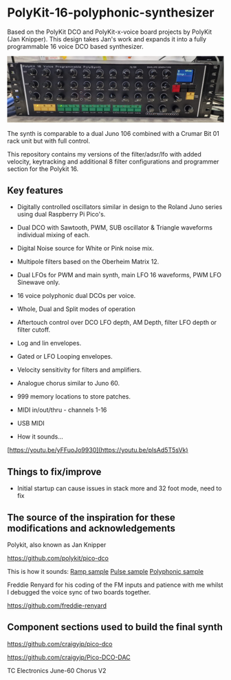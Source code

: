 # PolyKit-16-polyphonic-synthesizer

Based on the PolyKit DCO and PolyKit-x-voice board projects by PolyKit (Jan Knipper). This design takes Jan's work and expands it into a fully programmable 16 voice DCO based synthesizer. 

![Synth](photos/synth.jpg)

The synth is comparable to a dual Juno 106 combined with a Crumar Bit 01 rack unit but with full control.

This repository contains my versions of the filter/adsr/lfo with added velocity, keytracking and additional 8 filter configurations and programmer section for the Polykit 16.


## Key features

- Digitally controlled oscillators similar in design to the Roland Juno series using dual Raspberry Pi Pico's.
- Dual DCO with Sawtooth, PWM, SUB oscillator & Triangle waveforms individual mixing of each.
- Digital Noise source for White or Pink noise mix.
- Multipole filters based on the Oberheim Matrix 12. 
- Dual LFOs for PWM and main synth, main LFO 16 waveforms, PWM LFO Sinewave only.
- 16 voice polyphonic dual DCOs per voice.
- Whole, Dual and Split modes of operation
- Aftertouch control over DCO LFO depth, AM Depth, filter LFO depth or filter cutoff.
- Log and lin envelopes.
- Gated or LFO Looping envelopes.
- Velocity sensitivity for filters and amplifiers.
- Analogue chorus similar to Juno 60.
- 999 memory locations to store patches.
- MIDI in/out/thru - channels 1-16
- USB MIDI

- How it sounds...

[https://youtu.be/yFFuoJo9930](https://youtu.be/pIsAd5T5sVk)

## Things to fix/improve

- Initial startup can cause issues in stack more and 32 foot mode, need to fix

## The source of the inspiration for these modifications and acknowledgements

Polykit, also known as Jan Knipper

https://github.com/polykit/pico-dco

This is how it sounds: [Ramp sample](https://soundcloud.com/polykit/pico-dco-ramp) [Pulse sample](https://soundcloud.com/polykit/pico-dco-pulse) [Polyphonic sample](https://soundcloud.com/polykit/pico-dco-polyphonic)

Freddie Renyard for his coding of the FM inputs and patience with me whilst I debugged the voice sync of two boards together.

https://github.com/freddie-renyard

## Component sections used to build the final synth

https://github.com/craigyjp/pico-dco

https://github.com/craigyjp/Pico-DCO-DAC

TC Electronics June-60 Chorus V2
